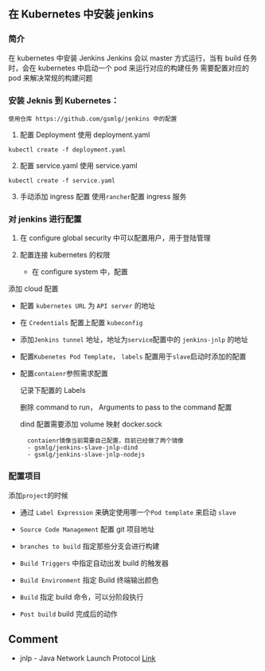 ## 在 Kubernetes 中安装 jenkins

### 简介

在 kubernetes 中安装 Jenkins
Jenkins 会以 master 方式运行，当有 build 任务时，会在 kubernetes 中启动一个 pod 来运行对应的构建任务
需要配置对应的 pod 来解决常规的构建问题

### 安装 Jeknis 到 Kubernetes：

    使用仓库 https://github.com/gsmlg/jenkins 中的配置

1. 配置 Deployment
   使用 deployment.yaml

```
kubectl create -f deployment.yaml
```

2. 配置 service.yaml
   使用 service.yaml

```
kubectl create -f service.yaml
```

3. 手动添加 ingress 配置
   使用`rancher`配置 ingress 服务

### 对 jenkins 进行配置

1. 在 configure global security 中可以配置用户，用于登陆管理

2. 配置连接 kubernetes 的权限

   - 在 configure system 中，配置

添加 cloud 配置

- 配置 `kubernetes URL` 为 `API server` 的地址

- 在 `Credentials` 配置上配置 `kubeconfig`

- 添加`Jenkins tunnel` 地址，地址为`service`配置中的 `jenkins-jnlp` 的地址

- 配置`Kubenetes Pod Template`， `labels` 配置用于`slave`启动时添加的配置

- 配置`contaienr`参照需求配置

  记录下配置的 Labels

  删除 command to run， Arguments to pass to the command 配置

  dind 配置需要添加 volume 映射 docker.sock

        contaienr镜像当前需要自己配置，目前已经做了两个镜像
        - gsmlg/jenkins-slave-jnlp-dind
        - gsmlg/jenkins-slave-jnlp-nodejs

### 配置项目

添加`project`的时候

- 通过 `Label Expression` 来确定使用哪一个`Pod template` 来启动 `slave`

- `Source Code Management` 配置 git 项目地址

- `branches to build` 指定那些分支会进行构建

- `Build Triggers` 中指定自动出发 build 的触发器

- `Build Environment` 指定 Build 终端输出颜色

- `Build` 指定 build 命令，可以分阶段执行

- `Post build` build 完成后的动作

## Comment

- jnlp - Java Network Launch Protocol [Link](https://docs.oracle.com/javase/tutorial/deployment/deploymentInDepth/jnlp.html)
